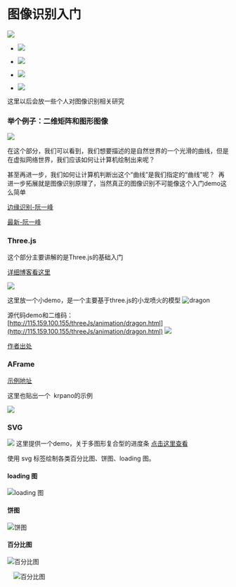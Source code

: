 # 图像识别入门

![](https://img.shields.io/badge/%E5%9B%BE%E5%BD%A2%E5%9B%BE%E5%BD%A2%E7%9B%B8%E5%85%B3-%E5%9B%BE%E5%83%8F%E8%AF%86%E5%88%AB%20%7C%20Three.js%20%7C%20AFrame%20%7C%20SVG-brightgreen.svg)


-  ![](https://img.shields.io/badge/%E5%9B%BE%E5%83%8F%E8%AF%86%E5%88%AB-20%25-red.svg)

-  ![](https://img.shields.io/badge/Three.js-50%25-brightgreen.svg)

-  ![](https://img.shields.io/badge/SVG-10%25-orange.svg)

-  ![](https://img.shields.io/badge/AFrame-10%25-blue.svg)


这里以后会放一些个人对图像识别相关研究


### 举个例子：二维矩阵和图形图像

![](http://www.ruanyifeng.com/blogimg/asset/2016/bg2016072205.png)


在这个部分，我们可以看到，我们想要描述的是自然世界的一个光滑的曲线，但是在虚拟网络世界，我们应该如何让计算机绘制出来呢？

甚至再进一步，我们如何让计算机判断出这个“曲线”是我们指定的“曲线”呢？  再进一步拓展就是图像识别原理了，当然真正的图像识别不可能像这个入门demo这么简单


       
                            
                  
[边缘识别-阮一峰](http://www.ruanyifeng.com/blog/2016/07/edge-recognition.html)


[最新-阮一峰](http://www.ruanyifeng.com/blog/2017/12/image-and-wave-filters.html)



### Three.js
这个部分主要讲解的是Three.js的基础入门

[详细博客看这里](https://screetbloom.github.io/2017/08/03/ThreeJs/)

![](http://7xl4c6.com1.z0.glb.clouddn.com/Fj4cRm4UPZ8X7b0OvkskwA2AY7ni)

     
这里放一个小demo，是一个主要基于three.js的小龙喷火的模型
![dragon](http://7xl4c6.com1.z0.glb.clouddn.com/FppTllneVJgScVOdvsHJ_SPLDdbT)      
     
源代码demo和二维码：
[http://115.159.100.155/threeJs/animation/dragon.html](http://115.159.100.155/threeJs/animation/dragon.html)
![](http://7xl4c6.com1.z0.glb.clouddn.com/Fn7DizD4Pgei2H4OAD3-mMmuNJOW)        
   
[作者出处](https://moments.epic.net/)

### AFrame

[示例地址](http://115.159.100.155/threeJs/Aframe/sky.html)

这里也贴出一个  krpano的示例

![](http://7xl4c6.com1.z0.glb.clouddn.com/FmM8E1Zzfnm0K9_QKAWVoEyBTle3)



### SVG

![](http://7xl4c6.com1.z0.glb.clouddn.com/FnXPOn8ImV56GF1mV9qm0pVeJyZu)
这里提供一个demo，关于多图形复合型的进度条
[点击这里查看](http://115.159.100.155/svg/progress/final.html)


使用 svg 标签绘制各类百分比图、饼图、loading 图。

#### loading 图
![loading 图](https://github.com/chokcoco/SVG/blob/master/static/images/1.gif)

#### 饼图
![饼图](https://github.com/chokcoco/SVG/blob/master/static/images/2.gif)

#### 百分比图
![百分比图](https://github.com/chokcoco/SVG/blob/master/static/images/3.gif)

  　![百分比图](https://github.com/chokcoco/SVG/blob/master/static/images/4.gif)







